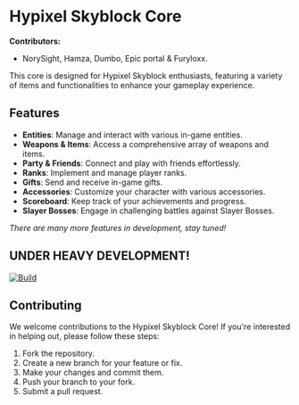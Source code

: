 # Hypixel Skyblock Core
**Contributors:**
- NorySight, Hamza, Dumbo, Epic portal & Furyloxx.

This core is designed for Hypixel Skyblock enthusiasts, featuring a variety of items and functionalities to enhance your gameplay experience.

## Features

- **Entities**: Manage and interact with various in-game entities.
- **Weapons & Items**: Access a comprehensive array of weapons and items.
- **Party & Friends**: Connect and play with friends effortlessly.
- **Ranks**: Implement and manage player ranks.
- **Gifts**: Send and receive in-game gifts.
- **Accessories**: Customize your character with various accessories.
- **Scoreboard**: Keep track of your achievements and progress.
- **Slayer Bosses**: Engage in challenging battles against Slayer Bosses.

*There are many more features in development, stay tuned!*

## UNDER HEAVY DEVELOPMENT!

[![Build](https://github.com/dumbo-the-developer/GodSpunkySkyblockCore/actions/workflows/maven.yml/badge.svg)](https://github.com/dumbo-the-developer/GodSpunkySkyblockCore/actions/workflows/maven.yml)

## Contributing

We welcome contributions to the Hypixel Skyblock Core! If you're interested in helping out, please follow these steps:

1. Fork the repository.
2. Create a new branch for your feature or fix.
3. Make your changes and commit them.
4. Push your branch to your fork.
5. Submit a pull request.




